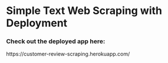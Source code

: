<h1> Simple Text Web Scraping with Deployment </h1>
<h3>Check out the deployed app here: </h3>
https://customer-review-scraping.herokuapp.com/
